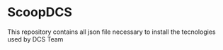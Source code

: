 # ScoopDCS
This repository contains all json file necessary to install the tecnologies used by DCS Team
